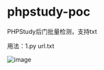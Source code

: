 # phpstudy-poc

PHPStudy后门批量检测，支持txt

用法：1.py url.txt


![image](https://github.com/hackxc/phpstudy-poc/blob/master/poc.jpg)
